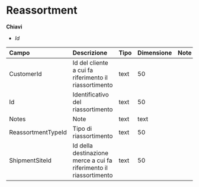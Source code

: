 # Reassortment

  
 **Chiavi**

* _Id_

| Campo | Descrizione | Tipo | Dimensione | Note |
| :--- | :--- | :--- | :--- | :--- |
| CustomerId | Id del cliente a cui fa riferimento il riassortimento | text | 50 |  |
| Id | Identificativo del riassortimento | text | 50 |  |
| Notes | Note | text | text |  |
| ReassortmentTypeId | Tipo di riassortimento | text | 50 |  |
| ShipmentSiteId | Id della destinazione merce a cui fa riferimento il riassortimento | text | 50 |  |

